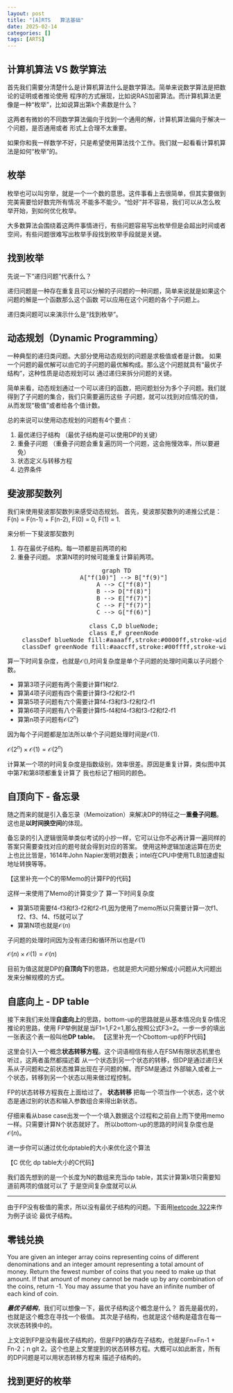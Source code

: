 ```yaml
---
layout: post
title: "[A]RTS   算法基础"
date: 2025-02-14
categories: []
tags: [ARTS]
---
```


## 计算机算法 VS 数学算法

首先我们需要分清楚什么是计算机算法什么是数学算法。简单来说数学算法是把数论的证明或者推论使用
程序的方式展现，比如说RAS加密算法。而计算机算法更像是一种“枚举”，比如说算出第k个素数是什么？

这两者有微妙的不同数学算法偏向于找到一个通用的解，计算机算法偏向于解决一个问题，是否通用或者
形式上合理不太重要。

如果你和我一样数学不好，只是希望使用算法找个工作。我们就一起看看计算机算法是如何“枚举”的。

## 枚举

枚举也可以叫穷举，就是一个一个数的意思。这件事看上去很简单，但其实要做到完美需要恰好数完所有情况
不能多不能少。“恰好”并不容易，我们可以从怎么枚举开始，到如何优化枚举。

大多数算法会围绕着这两件事情进行，有些问题容易写出枚举但是会超出时间或者空间，有些问题很难写出枚举手段找到枚举手段就是关键。

## 找到枚举
先说一下“递归问题”代表什么？

递归问题是一种存在重复且可以分解的子问题的一种问题，简单来说就是如果这个问题的解是一个函数那么这个函数
可以应用在这个问题的各个子问题上。

递归类问题可以来演示什么是“找到枚举”。

## 动态规划（Dynamic Programming）
一种典型的递归类问题。大部分使用动态规划的问题是求极值或者是计数。
如果一个问题的最优解可以由它的子问题的最优解构成。那么这个问题就具有“最优子结构”，这种性质是动态规划可以
通过递归来拆分问题的关键。

简单来看，动态规划通过一个可以递归的函数，把问题划分为多个子问题。我们就得到了子问题的集合，我们只需要遍历这些
子问题，就可以找到对应情况的值，从而发现“极值”或者给各个值计数。

总的来说可以使用动态规划的问题有4个要点：
1. 最优递归子结构 （最优子结构是可以使用DP的关键）
2. 重叠子问题     （重叠子问题会重复遍历同一个问题，这会拖慢效率，所以要避免）
3. 状态定义与转移方程 
4. 边界条件

## 斐波那契数列
我们来使用斐波那契数列来感受动态规划。
首先，斐波那契数列的递推公式是： F(n) = F(n-1) + F(n-2), F(0) = 0, F(1) = 1.

来分析一下斐波那契数列
1. 存在最优子结构。每一项都是前两项的和
2. 重叠子问题。    求第N项的时候可能重复计算前两项。

<pre class="mermaid" style="text-align: center;">
graph TD
    A["f(10)"] --> B["f(9)"]
    A --> C["f(8)"]
    B --> D["f(8)"]
    B --> E["f(7)"]
    C --> F["f(7)"]
    C --> G["f(6)"]

    class C,D blueNode;
    class E,F greenNode
    classDef blueNode fill:#aaaaff,stroke:#0000ff,stroke-width:2px;
    classDef greenNode fill:#aaccff,stroke:#00ffff,stroke-width:2px;
</pre>
算一下时间复杂度，也就是$\mathcal{O}()$,时间复杂度是单个子问题的处理时间乘以子问题个数。

* 算第3项子问题有两个需要计算f1和f2.
* 算第4项子问题有四个需要计算f3-f2和f2-f1
* 算第5项子问题有六个需要计算f4-f3和f3-f2和f2-f1
* 算第6项子问题有八个需要计算f5-f4和f4-f3和f3-f2和f2-f1
* 算第n项子问题有$\mathcal{O}(2^n)$ 

因为每个子问题都是加法所以单个子问题处理时间是$\mathcal{O}(1)$.

$\mathcal{O}(2^n) \times \mathcal{O}(1) = \mathcal{O}(2^n)$ 

计算某一个项的时间复杂度是指数级别，效率很差。原因是重复计算，类似图中其中第7和第8项都重复计算了
我也标记了相同的颜色。

## 自顶向下 - 备忘录

随之而来的就是引入备忘录（Memoization）来解决DP的特征之一**重叠子问题**。这也是**以时间换空间**的体现。

备忘录的引入逻辑很简单类似考试的小抄一样，它可以让你不必再计算一遍同样的答案只需要查找对应的题号就会得到对应的答案。
使用这种逻辑加速运算在历史上也比比皆是，1614年John Napier发明对数表；intel在CPU中使用TLB加速虚拟地址转换等等。

【这里补充一个C的带Memo的计算FP的代码】

这样一来使用了Memo的计算变少了
算一下时间复杂度

* 算第5项需要f4-f3和f3-f2和f2-f1,因为使用了memo所以只需要计算一次f1、f2、f3、f4、f5就可以了
* 算第N项也就是$\mathcal{O}(n)$

子问题的处理时间因为没有递归和循环所以也是$\mathcal{O}(1)$

$\mathcal{O}(n) \times \mathcal{O}(1) = \mathcal{O}(n)$ 

目前为值这就是DP的**自顶向下**的思路，也就是把大问题分解成小问题从大问题出发来分解规模的方式。

## 自底向上 - DP table

接下来我们来处理**自底向上**的思路，bottom-up的思路就是从基本情况向复杂情况推论的思路，使用
FP举例就是当F1=1,F2=1,那么按照公式F3=2。一步一步的填出一张表这个表一般叫他**DP
table**。
【这里补充一个Cbottom-up的FP代码】

这里会引入一个概念**状态转移方程**。这个词语相信有些人在FSM有限状态机里也听过，这两者虽然都描述着
从一个状态到另一个状态的转移，但DP是通过递归关系从子问题和之前状态推算出现在子问题的解。而FSM是通过
外部输入或者上一个状态，转移到另一个状态以用来做过程控制。

FP的状态转移方程我在上面给过了。
**状态转移**
把每一个项当作一个状态，这个状态是通过别的状态和输入参数组合来得出新状态。

仔细来看从base case出发一个一个填入数据这个过程和之前自上而下使用memo一样。只需要计算N个状态就好了。
所以bottom-up的思路的时间复杂度也是 $\mathcal{O}(n)$。

进一步你可以通过优化dptable的大小来优化这个算法

【C 优化 dp table大小的C代码】

我们首先想到的是一个长度为N的数组来充当dp
table，其实计算第k项只需要知道前两项的值就可以了 于是空间复杂度就可以从

--- 

由于FP没有极值的需求，所以没有最优子结构的问题。下面用[leetcode 322](https://leetcode.com/problems/coin-change/description/)来作为例子谈论
最优子结构。

## 零钱兑换

You are given an integer array coins representing coins of different denominations and an integer amount representing a total amount of money.
Return the fewest number of coins that you need to make up that amount. If that amount of money cannot be made up by any combination of the coins, return -1.
You may assume that you have an infinite number of each kind of coin.


***最优子结构***，我们可以想像一下，最优子结构这个概念是什么？
首先是最优的，也就是这个概念在寻找一个极值。
其次是子结构，也就是这个结构是蕴含在每一次状态转换中的。

上文说到FP是没有最优子结构的，但是FP的确存在子结构，也就是Fn=Fn-1 + Fn-2；n glt
2。这个也是上文里提到的状态转移方程。大概可以如此断言，所有的DP问题是可以用状态转移方程来
描述子结构的。

## 找到更好的枚举


